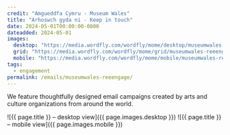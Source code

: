 ```yaml
---
credit: "Amgueddfa Cymru - Museum Wales"
title: "Arhoswch gyda ni - Keep in touch"
date: 2024-05-01T00:00:00-0800
dateadded: 2024-05-01
images:
  desktop: "https://media.wordfly.com/wordfly/mome/desktop/museumwales-reeengage.jpg"
  grid: "https://media.wordfly.com/wordfly/mome/grid/museumwales-reeengage.jpg"
  mobile: "https://media.wordfly.com/wordfly/mome/mobile/museumwales-reeengage.jpg"
tags:
  - engagement
permalink: /emails/museumwales-reeengage/
---
```

We feature thoughtfully designed email campaigns created by arts and culture organizations from around the world.

![{{ page.title }} – desktop view]({{ page.images.desktop }})
![{{ page.title }} – mobile view]({{ page.images.mobile }})
